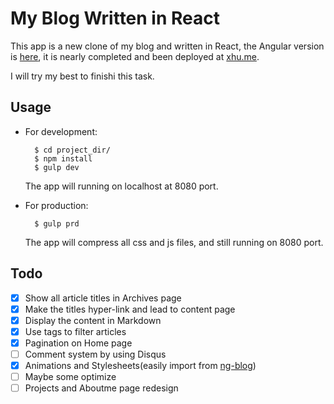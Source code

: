 # My Blog Written in React

This app is a new clone of my blog and written in React, the Angular version is [here](https://github.com/MrHuxu/ng_blog/), it is nearly completed and been deployed at [xhu.me](http://xhu.me/).

I will try my best to finishi this task.

## Usage

- For development:

        $ cd project_dir/
        $ npm install
        $ gulp dev

  The app will running on localhost at 8080 port.

- For production:

        $ gulp prd

  The app will compress all css and js files, and still running on 8080 port.

## Todo

- [x] Show all article titles in Archives page
- [x] Make the titles hyper-link and lead to content page
- [x] Display the content in Markdown
- [x] Use tags to filter articles
- [x] Pagination on Home page
- [ ] Comment system by using Disqus
- [x] Animations and Stylesheets(easily import from [ng-blog](https://github.com/MrHuxu/ng_blog))
- [ ] Maybe some optimize
- [ ] Projects and Aboutme page redesign

